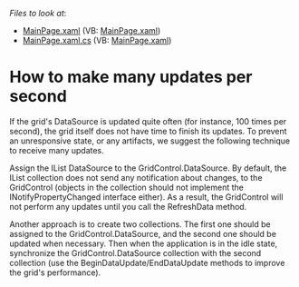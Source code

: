 <!-- default file list -->
*Files to look at*:

* [MainPage.xaml](./CS/ManualDataUpdates/MainPage.xaml) (VB: [MainPage.xaml](./VB/ManualDataUpdates/MainPage.xaml))
* [MainPage.xaml.cs](./CS/ManualDataUpdates/MainPage.xaml.cs) (VB: [MainPage.xaml](./VB/ManualDataUpdates/MainPage.xaml))
<!-- default file list end -->
# How to make many updates per second


<p>If the grid's DataSource is updated quite often (for instance, 100 times per second), the grid itself does not have time to finish its updates. To prevent an unresponsive state, or any artifacts, we suggest the following technique to receive many updates.</p><p>Assign the IList DataSource to the GridControl.DataSource. By default, the IList collection does not send any notification about changes, to the GridControl (objects in the collection should not implement the INotifyPropertyChanged interface either). As a result, the GridControl will not perform any updates until you call the RefreshData method.</p><p>Another approach is to create two collections. The first one should be assigned to the GridControl.DataSource, and the second one should be updated when necessary. Then when the application is in the idle state, synchronize the GridControl.DataSource collection with the second collection (use the BeginDataUpdate/EndDataUpdate methods to improve the grid's performance).</p>

<br/>


